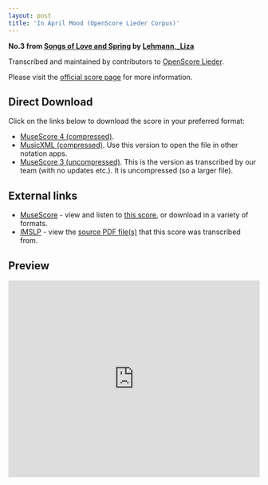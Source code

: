 ```yaml
---
layout: post
title: 'In April Mood (OpenScore Lieder Corpus)'
---
```


__No.3 from [Songs of Love and Spring](https://fourscoreandmore.org/openscore/lieder/Lehmann,_Liza/Songs_of_Love_and_Spring/) by [Lehmann,_Liza](https://fourscoreandmore.org/openscore/lieder/Lehmann,_Liza)__

Transcribed and maintained by contributors to [OpenScore Lieder].

Please visit the [official score page] for more information.

[official score page]: https://musescore.com/openscore-lieder-corpus/scores/6762513
[OpenScore Lieder]: https://musescore.com/openscore-lieder-corpus

## Direct Download

Click on the links below to download the score in your preferred format:
- [MuseScore 4 (compressed)](https://fourscoreandmore.org/openscore/lieder/Lehmann,_Liza/Songs_of_Love_and_Spring/03_In_April_Mood.mscz).
- [MusicXML (compressed)](https://fourscoreandmore.org/openscore/lieder/Lehmann,_Liza/Songs_of_Love_and_Spring/03_In_April_Mood.mxl). Use this version to open the file in other notation apps.
- [MuseScore 3 (uncompressed)](https://raw.githubusercontent.com/OpenScore/Lieder/refs/heads/main/scores/Lehmann,_Liza/Songs_of_Love_and_Spring/03_In_April_Mood/lc6762513.mscx). This is the version as transcribed by our team (with no updates etc.). It is uncompressed (so a larger file).

## External links

- [MuseScore] - view and listen to [this score][MuseScore], or download in a variety of formats.
- [IMSLP] - view the [source PDF file(s)][IMSLP] that this score was transcribed from.

[MuseScore]: https://musescore.com/score/6762513
[IMSLP]: https://imslp.org/wiki/Special:ReverseLookup/627769

## Preview

<iframe width="100%" height="394" src="https://musescore.com/openscore-lieder-corpus/scores/6762513/embed" frameborder="0" allowfullscreen allow="autoplay; fullscreen"></iframe>
